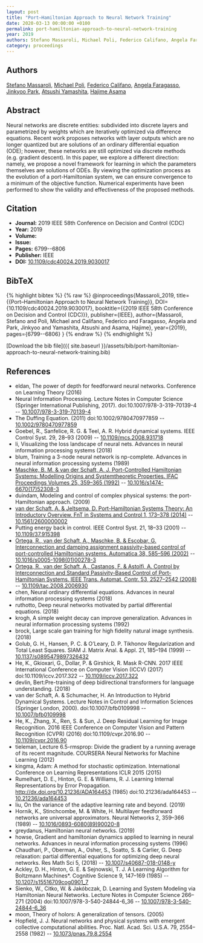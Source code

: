 ```yaml
---
layout: post
title: "Port–Hamiltonian Approach to Neural Network Training"
date: 2020-03-13 00:00:00 +0100
permalink: port-hamiltonian-approach-to-neural-network-training
year: 2019
authors: Stefano Massaroli, Michael Poli, Federico Califano, Angela Faragasso, Jinkyoo Park, Atsushi Yamashita, Hajime Asama
category: proceedings
---
```

 
## Authors
[Stefano Massaroli](authors/stefano-massaroli), [Michael Poli](authors/michael-poli), [Federico Califano](authors/federico-califano), [Angela Faragasso](authors/angela-faragasso), [Jinkyoo Park](authors/jinkyoo-park), [Atsushi Yamashita](authors/atsushi-yamashita), [Hajime Asama](authors/hajime-asama)
 
## Abstract
Neural networks are discrete entities: subdivided into discrete layers and parametrized by weights which are iteratively optimized via difference equations. Recent work proposes networks with layer outputs which are no longer quantized but are solutions of an ordinary differential equation (ODE); however, these networks are still optimized via discrete methods (e.g. gradient descent). In this paper, we explore a different direction: namely, we propose a novel framework for learning in which the parameters themselves are solutions of ODEs. By viewing the optimization process as the evolution of a port-Hamiltonian system, we can ensure convergence to a minimum of the objective function. Numerical experiments have been performed to show the validity and effectiveness of the proposed methods.
 
## Citation
- **Journal:** 2019 IEEE 58th Conference on Decision and Control (CDC)
- **Year:** 2019
- **Volume:** 
- **Issue:** 
- **Pages:** 6799--6806
- **Publisher:** IEEE
- **DOI:** [10.1109/cdc40024.2019.9030017](https://doi.org/10.1109/cdc40024.2019.9030017)
 
## BibTeX
{% highlight bibtex %}
{% raw %}
@inproceedings{Massaroli_2019,
  title={{Port–Hamiltonian Approach to Neural Network Training}},
  DOI={10.1109/cdc40024.2019.9030017},
  booktitle={{2019 IEEE 58th Conference on Decision and Control (CDC)}},
  publisher={IEEE},
  author={Massaroli, Stefano and Poli, Michael and Califano, Federico and Faragasso, Angela and Park, Jinkyoo and Yamashita, Atsushi and Asama, Hajime},
  year={2019},
  pages={6799--6806}
}
{% endraw %}
{% endhighlight %}
 
[Download the bib file]({{ site.baseurl }}/assets/bib/port-hamiltonian-approach-to-neural-network-training.bib)
 
## References
- eldan, The power of depth for feedforward neural networks. Conference on Learning Theory (2016)
- Neural Information Processing. Lecture Notes in Computer Science (Springer International Publishing, 2017). doi:10.1007/978-3-319-70139-4 -- [10.1007/978-3-319-70139-4](https://doi.org/10.1007/978-3-319-70139-4)
- The Duffing Equation. (2011) doi:10.1002/9780470977859 -- [10.1002/9780470977859](https://doi.org/10.1002/9780470977859)
- Goebel, R., Sanfelice, R. G. & Teel, A. R. Hybrid dynamical systems. IEEE Control Syst. 29, 28–93 (2009) -- [10.1109/mcs.2008.931718](https://doi.org/10.1109/mcs.2008.931718)
- li, Visualizing the loss landscape of neural nets. Advances in neural information processing systems (2018)
- blum, Training a 3-node neural network is np-complete. Advances in neural information processing systems (1989)
- [Maschke, B. M. & van der Schaft, A. J. Port-Controlled Hamiltonian Systems: Modelling Origins and Systemtheoretic Properties. IFAC Proceedings Volumes 25, 359–365 (1992)](port-controlled-hamiltonian-systems-modelling-origins-and-systemtheoretic-properties) -- [10.1016/s1474-6670(17)52308-3](https://doi.org/10.1016/s1474-6670(17)52308-3)
- duindam, Modeling and control of complex physical systems: the port-Hamiltonian approach. (2009)
- [van der Schaft, A. & Jeltsema, D. Port-Hamiltonian Systems Theory: An Introductory Overview. FnT in Systems and Control 1, 173–378 (2014)](port-hamiltonian-systems-theory-an-introductory-overview) -- [10.1561/2600000002](https://doi.org/10.1561/2600000002)
- Putting energy back in control. IEEE Control Syst. 21, 18–33 (2001) -- [10.1109/37.915398](https://doi.org/10.1109/37.915398)
- [Ortega, R., van der Schaft, A., Maschke, B. & Escobar, G. Interconnection and damping assignment passivity-based control of port-controlled Hamiltonian systems. Automatica 38, 585–596 (2002)](interconnection-and-damping-assignment-passivity-based-control-of-port-controlled-hamiltonian-systems) -- [10.1016/s0005-1098(01)00278-3](https://doi.org/10.1016/s0005-1098(01)00278-3)
- [Ortega, R., van der Schaft, A., Castanos, F. & Astolfi, A. Control by Interconnection and Standard Passivity-Based Control of Port-Hamiltonian Systems. IEEE Trans. Automat. Contr. 53, 2527–2542 (2008)](control-by-interconnection-and-standard-passivity-based-control-of-port-hamiltonian-systems) -- [10.1109/tac.2008.2006930](https://doi.org/10.1109/tac.2008.2006930)
- chen, Neural ordinary differential equations. Advances in neural information processing systems (2018)
- ruthotto, Deep neural networks motivated by partial differential equations. (2018)
- krogh, A simple weight decay can improve generalization. Advances in neural information processing systems (1992)
- brock, Large scale gan training for high fidelity natural image synthesis. (2018)
- Golub, G. H., Hansen, P. C. & O’Leary, D. P. Tikhonov Regularization and Total Least Squares. SIAM J. Matrix Anal. &amp; Appl. 21, 185–194 (1999) -- [10.1137/s0895479897326432](https://doi.org/10.1137/s0895479897326432)
- He, K., Gkioxari, G., Dollar, P. & Girshick, R. Mask R-CNN. 2017 IEEE International Conference on Computer Vision (ICCV) (2017) doi:10.1109/iccv.2017.322 -- [10.1109/iccv.2017.322](https://doi.org/10.1109/iccv.2017.322)
- devlin, Bert:Pre-training of deep bidirectional transformers for language understanding. (2018)
- van der Schaft, A. & Schumacher, H. An Introduction to Hybrid Dynamical Systems. Lecture Notes in Control and Information Sciences (Springer London, 2000). doi:10.1007/bfb0109998 -- [10.1007/bfb0109998](https://doi.org/10.1007/bfb0109998)
- He, K., Zhang, X., Ren, S. & Sun, J. Deep Residual Learning for Image Recognition. 2016 IEEE Conference on Computer Vision and Pattern Recognition (CVPR) (2016) doi:10.1109/cvpr.2016.90 -- [10.1109/cvpr.2016.90](https://doi.org/10.1109/cvpr.2016.90)
- tieleman, Lecture 6.5-rmsprop: Divide the gradient by a running average of its recent magnitude. COURSERA Neural Networks for Machine Learning (2012)
- kingma, Adam: A method for stochastic optimization. International Conference on Learning Representations ICLR 2015 (2015)
- Rumelhart, D. E., Hinton, G. E. & Williams, R. J. Learning Internal Representations by Error Propagation. http://dx.doi.org/10.21236/ADA164453 (1985) doi:10.21236/ada164453 -- [10.21236/ada164453](https://doi.org/10.21236/ada164453)
- liu, On the variance of the adaptive learning rate and beyond. (2019)
- Hornik, K., Stinchcombe, M. & White, H. Multilayer feedforward networks are universal approximators. Neural Networks 2, 359–366 (1989) -- [10.1016/0893-6080(89)90020-8](https://doi.org/10.1016/0893-6080(89)90020-8)
- greydanus, Hamiltonian neural networks. (2019)
- howse, Gradient and hamiltonian dynamics applied to learning in neural networks. Advances in neural information processing systems (1996)
- Chaudhari, P., Oberman, A., Osher, S., Soatto, S. & Carlier, G. Deep relaxation: partial differential equations for optimizing deep neural networks. Res Math Sci 5, (2018) -- [10.1007/s40687-018-0148-y](https://doi.org/10.1007/s40687-018-0148-y)
- Ackley, D. H., Hinton, G. E. & Sejnowski, T. J. A Learning Algorithm for Boltzmann Machines*. Cognitive Science 9, 147–169 (1985) -- [10.1207/s15516709cog0901_7](https://doi.org/10.1207/s15516709cog0901_7)
- Sienko, W., Citko, W. & Jakóbczak, D. Learning and System Modeling via Hamiltonian Neural Networks. Lecture Notes in Computer Science 266–271 (2004) doi:10.1007/978-3-540-24844-6_36 -- [10.1007/978-3-540-24844-6_36](https://doi.org/10.1007/978-3-540-24844-6_36)
- moon, Theory of holors: A generalization of tensors. (2005)
- Hopfield, J. J. Neural networks and physical systems with emergent collective computational abilities. Proc. Natl. Acad. Sci. U.S.A. 79, 2554–2558 (1982) -- [10.1073/pnas.79.8.2554](https://doi.org/10.1073/pnas.79.8.2554)

